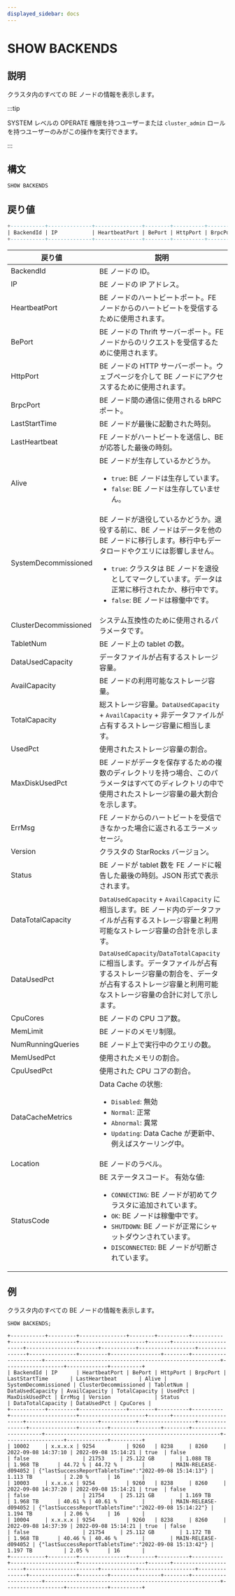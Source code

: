 ```yaml
---
displayed_sidebar: docs
---
```


# SHOW BACKENDS

## 説明

クラスタ内のすべての BE ノードの情報を表示します。

:::tip

SYSTEM レベルの OPERATE 権限を持つユーザーまたは `cluster_admin` ロールを持つユーザーのみがこの操作を実行できます。

:::

## 構文

```SQL
SHOW BACKENDS
```

## 戻り値

```SQL
+-----------+--------------+---------------+--------+----------+----------+---------------------+---------------------+-------+----------------------+-----------------------+-----------+------------------+---------------+---------------+---------+----------------+--------+--------------+--------------------------------------------------------+-------------------+-------------+----------+----------+-------------------+------------+------------+--------------------------------------------------------+----------+------------+
| BackendId | IP           | HeartbeatPort | BePort | HttpPort | BrpcPort | LastStartTime       | LastHeartbeat       | Alive | SystemDecommissioned | ClusterDecommissioned | TabletNum | DataUsedCapacity | AvailCapacity | TotalCapacity | UsedPct | MaxDiskUsedPct | ErrMsg | Version      | Status                                                 | DataTotalCapacity | DataUsedPct | CpuCores | MemLimit | NumRunningQueries | MemUsedPct | CpuUsedPct | DataCacheMetrics                                       | Location | StatusCode |
+-----------+--------------+---------------+--------+----------+----------+---------------------+---------------------+-------+----------------------+-----------------------+-----------+------------------+---------------+---------------+---------+----------------+--------+--------------+--------------------------------------------------------+-------------------+-------------+----------+----------+-------------------+------------+------------+--------------------------------------------------------+----------+------------+
```

| **戻り値**            | **説明**                                                      |
| --------------------- | ------------------------------------------------------------ |
| BackendId             | BE ノードの ID。                                             |
| IP                    | BE ノードの IP アドレス。                                    |
| HeartbeatPort         | BE ノードのハートビートポート。FE ノードからのハートビートを受信するために使用されます。 |
| BePort                | BE ノードの Thrift サーバーポート。FE ノードからのリクエストを受信するために使用されます。 |
| HttpPort              | BE ノードの HTTP サーバーポート。ウェブページを介して BE ノードにアクセスするために使用されます。 |
| BrpcPort              | BE ノード間の通信に使用される bRPC ポート。                  |
| LastStartTime         | BE ノードが最後に起動された時刻。                            |
| LastHeartbeat         | FE ノードがハートビートを送信し、BE が応答した最後の時刻。   |
| Alive                 | BE ノードが生存しているかどうか。<ul><li>`true`: BE ノードは生存しています。</li><li>`false`: BE ノードは生存していません。</li></ul> |
| SystemDecommissioned  | BE ノードが退役しているかどうか。退役する前に、BE ノードはデータを他の BE ノードに移行します。移行中もデータロードやクエリには影響しません。<ul><li>`true`: クラスタは BE ノードを退役としてマークしています。データは正常に移行されたか、移行中です。</li><li>`false`: BE ノードは稼働中です。</li></ul> |
| ClusterDecommissioned | システム互換性のために使用されるパラメータです。              |
| TabletNum             | BE ノード上の tablet の数。                                  |
| DataUsedCapacity      | データファイルが占有するストレージ容量。                     |
| AvailCapacity         | BE ノードの利用可能なストレージ容量。                        |
| TotalCapacity         | 総ストレージ容量。`DataUsedCapacity` + `AvailCapacity` + 非データファイルが占有するストレージ容量に相当します。 |
| UsedPct               | 使用されたストレージ容量の割合。                             |
| MaxDiskUsedPct        | BE ノードがデータを保存するための複数のディレクトリを持つ場合、このパラメータはすべてのディレクトリの中で使用されたストレージ容量の最大割合を示します。 |
| ErrMsg                | FE ノードからのハートビートを受信できなかった場合に返されるエラーメッセージ。 |
| Version               | クラスタの StarRocks バージョン。                            |
| Status                | BE ノードが tablet 数を FE ノードに報告した最後の時刻。JSON 形式で表示されます。 |
| DataTotalCapacity     | `DataUsedCapacity` + `AvailCapacity` に相当します。BE ノード内のデータファイルが占有するストレージ容量と利用可能なストレージ容量の合計を示します。 |
| DataUsedPct           | `DataUsedCapacity`/`DataTotalCapacity` に相当します。データファイルが占有するストレージ容量の割合を、データが占有するストレージ容量と利用可能なストレージ容量の合計に対して示します。 |
| CpuCores              | BE ノードの CPU コア数。                                     |
| MemLimit              | BE ノードのメモリ制限。                                      |
| NumRunningQueries     | BE ノード上で実行中のクエリの数。                            |
| MemUsedPct            | 使用されたメモリの割合。                                     |
| CpuUsedPct            | 使用された CPU コアの割合。                                  |
| DataCacheMetrics      | Data Cache の状態:<ul><li>`Disabled`: 無効</li><li>`Normal`: 正常</li><li>`Abnormal`: 異常</li><li>`Updating`: Data Cache が更新中、例えばスケーリング中。</li></ul> |
| Location              | BE ノードのラベル。                                          |
| StatusCode            | BE ステータスコード。 有効な値: <ul><li>`CONNECTING`: BE ノードが初めてクラスタに追加されています。</li><li>`OK`: BE ノードは稼働中です。</li><li>`SHUTDOWN`: BE ノードが正常にシャットダウンされています。</li><li>`DISCONNECTED`: BE ノードが切断されています。</li></ul> |

## 例

クラスタ内のすべての BE ノードの情報を表示します。

```Plain
SHOW BACKENDS;

+-----------+---------+---------------+--------+----------+----------+---------------------+---------------------+-------+----------------------+-----------------------+-----------+------------------+---------------+---------------+---------+----------------+--------+----------------------+--------------------------------------------------------+-------------------+-------------+----------+
| BackendId | IP      | HeartbeatPort | BePort | HttpPort | BrpcPort | LastStartTime       | LastHeartbeat       | Alive | SystemDecommissioned | ClusterDecommissioned | TabletNum | DataUsedCapacity | AvailCapacity | TotalCapacity | UsedPct | MaxDiskUsedPct | ErrMsg | Version              | Status                                                 | DataTotalCapacity | DataUsedPct | CpuCores |
+-----------+---------+---------------+--------+----------+----------+---------------------+---------------------+-------+----------------------+-----------------------+-----------+------------------+---------------+---------------+---------+----------------+--------+----------------------+--------------------------------------------------------+-------------------+-------------+----------+
| 10002     | x.x.x.x | 9254          | 9260   | 8238     | 8260     | 2022-09-08 14:37:10 | 2022-09-08 15:14:21 | true  | false                | false                 | 21753     | 25.122 GB        | 1.088 TB      | 1.968 TB      | 44.72 % | 44.72 %        |        | MAIN-RELEASE-d094052 | {"lastSuccessReportTabletsTime":"2022-09-08 15:14:13"} | 1.113 TB          | 2.20 %      | 16       |
| 10003     | x.x.x.x | 9254          | 9260   | 8238     | 8260     | 2022-09-08 14:37:20 | 2022-09-08 15:14:21 | true  | false                | false                 | 21754     | 25.121 GB        | 1.169 TB      | 1.968 TB      | 40.61 % | 40.61 %        |        | MAIN-RELEASE-d094052 | {"lastSuccessReportTabletsTime":"2022-09-08 15:14:22"} | 1.194 TB          | 2.06 %      | 16       |
| 10004     | x.x.x.x | 9254          | 9260   | 8238     | 8260     | 2022-09-08 14:37:39 | 2022-09-08 15:14:21 | true  | false                | false                 | 21754     | 25.112 GB        | 1.172 TB      | 1.968 TB      | 40.46 % | 40.46 %        |        | MAIN-RELEASE-d094052 | {"lastSuccessReportTabletsTime":"2022-09-08 15:13:42"} | 1.197 TB          | 2.05 %      | 16       |
+-----------+---------+---------------+--------+----------+----------+---------------------+---------------------+-------+----------------------+-----------------------+-----------+------------------+---------------+---------------+---------+----------------+--------+----------------------+--------------------------------------------------------+-------------------+-------------+----------+
```